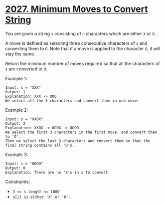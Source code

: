 [2027. Minimum Moves to Convert String](https://leetcode.com/problems/minimum-moves-to-convert-string/)
=======================================
You are given a string `s` consisting of `n` characters which
are either `X` or `O`.

A move is defined as selecting three consecutive characters of `s`
and converting them to `O`. Note that if a move is applied to the
character `O`, it will stay the same.

Return the minimum number of moves required so that all the characters
of `s` are converted to `O`.

Example 1:
```
Input: s = "XXX"
Output: 1
Explanation: XXX -> OOO
We select all the 3 characters and convert them in one move.
```

Example 2:
```
Input: s = "XXOX"
Output: 2
Explanation: XXOX -> OOOX -> OOOO
We select the first 3 characters in the first move, and convert them to 'O'.
Then we select the last 3 characters and convert them so that the final string contains all 'O's.
```

Example 3:
```
Input: s = "OOOO"
Output: 0
Explanation: There are no 'X's in s to convert.
```

Constraints:
 - `3 <= s.length <= 1000`
 - `s[i] is either 'X' or 'O'.`
